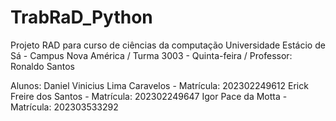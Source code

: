 # TrabRaD_Python
Projeto RAD para curso de ciências da computação 
Universidade Estácio de Sá - Campus Nova América / Turma 3003 - Quinta-feira / Professor: Ronaldo Santos

Alunos: Daniel Vinicius Lima Caravelos - Matrícula: 202302249612
        Erick Freire dos Santos - Matrícula: 202302249647
        Igor Pace da Motta - Matrícula: 202303533292

